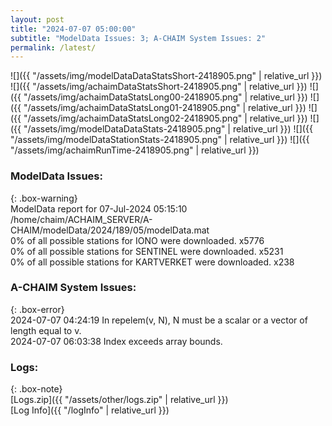 ```yaml
---
layout: post
title: "2024-07-07 05:00:00"
subtitle: "ModelData Issues: 3; A-CHAIM System Issues: 2"
permalink: /latest/
---
```


![]({{ "/assets/img/modelDataDataStatsShort-2418905.png" | relative_url }})
![]({{ "/assets/img/achaimDataStatsShort-2418905.png" | relative_url }})
![]({{ "/assets/img/achaimDataStatsLong00-2418905.png" | relative_url }})
![]({{ "/assets/img/achaimDataStatsLong01-2418905.png" | relative_url }})
![]({{ "/assets/img/achaimDataStatsLong02-2418905.png" | relative_url }})
![]({{ "/assets/img/modelDataDataStats-2418905.png" | relative_url }})
![]({{ "/assets/img/modelDataStationStats-2418905.png" | relative_url }})
![]({{ "/assets/img/achaimRunTime-2418905.png" | relative_url }})


### ModelData Issues:  
  
{: .box-warning}  
 ModelData report for 07-Jul-2024 05:15:10   
 /home/chaim/ACHAIM_SERVER/A-CHAIM/modelData/2024/189/05/modelData.mat   
 0% of all possible stations for IONO were downloaded. x5776   
 0% of all possible stations for SENTINEL were downloaded. x5231   
 0% of all possible stations for KARTVERKET were downloaded. x238   
  
### A-CHAIM System Issues:  
  
{: .box-error}  
2024-07-07 04:24:19 In repelem(v, N), N must be a scalar or a vector of length equal to v.  
2024-07-07 06:03:38 Index exceeds array bounds.  

### Logs:  
  
{: .box-note}  
[Logs.zip]({{ "/assets/other/logs.zip" | relative_url }})  
[Log Info]({{ "/logInfo" | relative_url }})  
